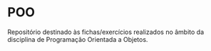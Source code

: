 # POO
Repositório destinado às fichas/exercícios realizados no âmbito da disciplina de Programação Orientada a Objetos.
